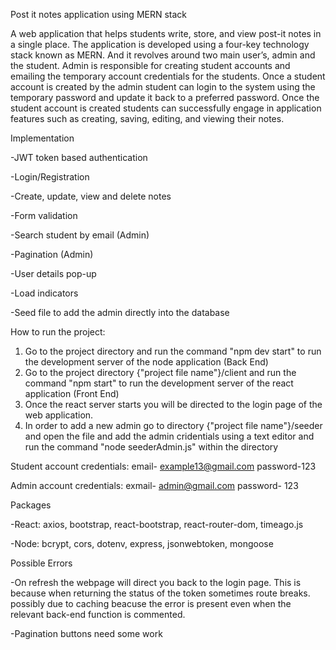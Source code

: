 Post it notes application using MERN stack

A web application that helps students write, store, and view post-it notes in a single place. The application is developed using a four-key technology stack known as MERN. And it revolves around two main user’s, admin and the student. Admin is responsible for creating student accounts and emailing the temporary account credentials for the students. Once a student account is created by the admin student can login to the system using the temporary password and update it back to a preferred password. Once the student account is created students can successfully engage in application features such as creating, saving, editing, and viewing their notes.


Implementation

-JWT token based authentication

-Login/Registration 

-Create, update, view and delete notes

-Form validation

-Search student by email (Admin)

-Pagination (Admin)

-User details pop-up

-Load indicators

-Seed file to add the admin directly into the database


How to run the project:

1) Go to the project directory and run the command "npm dev start" to run the development server of the node application (Back End)
2) Go to the project directory {"project file name"}/client and run the command "npm start" to run the development server of the react application (Front End)
3) Once the react server starts you will be directed to the login page of the web application. 
4) In order to add a new admin go to directory {"project file name"}/seeder and open the file and add the admin cridentials using a text editor and run the command "node seederAdmin.js" within the directory

Student account credentials:
email- example13@gmail.com
password-123

Admin account credentials:
exmail- admin@gmail.com
password- 123


Packages

-React: axios, bootstrap, react-bootstrap, react-router-dom, timeago.js

-Node: bcrypt, cors, dotenv, express, jsonwebtoken, mongoose


Possible Errors

-On refresh the webpage will direct you back to the login page. This is because when returning the status of the token sometimes route breaks. possibly due to caching beacuse the error is present even when the relevant back-end function is commented.

-Pagination buttons need some work 



